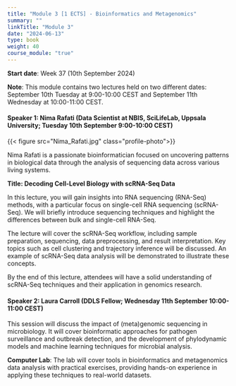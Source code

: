 ```yaml
---
title: "Module 3 [1 ECTS] - Bioinformatics and Metagenomics"
summary: ""
linkTitle: "Module 3"
date: "2024-06-13"
type: book
weight: 40
course_module: "true"
---
```

<style>
  .profile-photo {
    width: 150px; /* Adjust the width as needed */
    height: auto; /* This keeps the aspect ratio of the image */
    display: block;
    margin-left: auto;
    margin-right: auto;
  }
</style>

**Start date**: Week 37 (10th September 2024)

**Note**: This module contains two lectures held on two different dates: September 10th Tuesday at 9:00-10:00 CEST and September 11th Wednesday at 10:00-11:00 CEST.

<!-- updated: 28.06.2024 -->
#### Speaker 1: Nima Rafati (Data Scientist at NBIS, SciLifeLab, Uppsala University; Tuesday 10th September 9:00-10:00 CEST)

{{< figure src="Nima_Rafati.jpg" class="profile-photo">}}

Nima Rafati is a passionate bioinformatician focused on uncovering patterns in biological data through the analysis of sequencing data across various living systems.

**Title: Decoding Cell-Level Biology with scRNA-Seq Data**

In this lecture, you will gain insights into RNA sequencing (RNA-Seq) methods, with a particular focus on single-cell RNA sequencing (scRNA-Seq). We will briefly introduce sequencing techniques and highlight the differences between bulk and single-cell RNA-Seq.

The lecture will cover the scRNA-Seq workflow, including sample preparation, sequencing, data preprocessing, and result interpretation. Key topics such as cell clustering and trajectory inference will be discussed. An example of scRNA-Seq data analysis will be demonstrated to illustrate these concepts.

By the end of this lecture, attendees will have a solid understanding of scRNA-Seq techniques and their application in genomics research.

<!-- TODO: needs to be updated -->
#### Speaker 2: Laura Carroll (DDLS Fellow; Wednesday 11th September 10:00-11:00 CEST)

<!-- **Title: ** -->

This session will discuss the impact of (meta)genomic sequencing in microbiology. It will cover bioinformatic approaches for pathogen surveillance and outbreak detection, and the development of phylodynamic models and machine learning techniques for microbial analysis.

<!-- TODO: needs to be updated -->
**Computer Lab**: The lab will cover tools in bioinformatics and metagenomics data analysis with practical exercises, providing hands-on experience in applying these techniques to real-world datasets.
